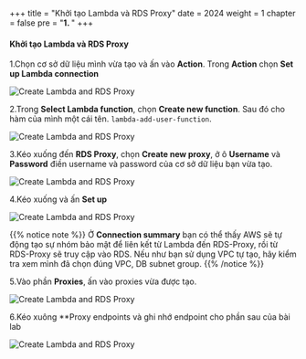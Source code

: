 +++
title = "Khởi tạo Lambda và RDS Proxy"
date = 2024
weight = 1
chapter = false
pre = "<b>1. </b>"
+++

#### Khởi tạo Lambda và RDS Proxy

1.Chọn cơ sở dữ liệu mình vừa tạo và ấn vào **Action**. Trong **Action** chọn **Set up Lambda connection**

![Create Lambda and RDS Proxy](/images/2/2.1.1.png)

2.Trong **Select Lambda function**, chọn **Create new function**. Sau đó cho hàm của mình một cái tên. `lambda-add-user-function`.

![Create Lambda and RDS Proxy](/images/2/2.1.2.png)

3.Kéo xuống đến **RDS Proxy**, chọn **Create new proxy**, ở ô **Username** và **Password** điền username và password của cơ sở dữ liệu bạn vừa tạo.

![Create Lambda and RDS Proxy](/images/2/2.1.3.png)

4.Kéo xuống và ấn **Set up**

![Create Lambda and RDS Proxy](/images/2/2.1.4.png)

{{% notice note %}}
Ở **Connection summary** bạn có thể thấy AWS sẽ tự động tạo sự nhóm bảo mật để liên kết từ Lambda đến RDS-Proxy, rồi từ RDS-Proxy sẽ truy cập vào RDS. Nếu như bạn sử dụng VPC tự tạo, hãy kiểm tra xem mình đã chọn đúng VPC, DB subnet group.
{{% /notice %}}

5.Vào phần **Proxies**, ấn vào proxies vừa được tạo.

![Create Lambda and RDS Proxy](/images/2/2.1.5.png)

6.Kéo xuông **Proxy endpoints và ghi nhớ endpoint cho phần sau của bài lab

![Create Lambda and RDS Proxy](/images/2/2.1.6.png)